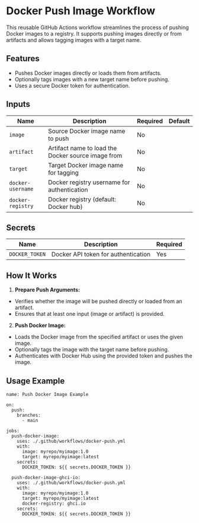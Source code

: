# Docker Push Image Workflow

This reusable GitHub Actions workflow streamlines the process of pushing Docker images to a registry. It supports pushing images directly or from artifacts and allows tagging images with a target name.

## Features

- Pushes Docker images directly or loads them from artifacts.
- Optionally tags images with a new target name before pushing.
- Uses a secure Docker token for authentication.

## Inputs

| Name              | Description                                        | Required | Default |
|-------------------|----------------------------------------------------|----------|---------|
| `image`           | Source Docker image name to push                   | No       |         |
| `artifact`        | Artifact name to load the Docker source image from | No       |         |
| `target`          | Target Docker image name for tagging               | No       |         |
| `docker-username` | Docker registry username for authentication        | No       |         |
| `docker-registry` | Docker registry (default: Docker hub)              | No       |         |

## Secrets

| Name           | Description                         | Required |
|----------------|-------------------------------------|----------|
| `DOCKER_TOKEN` | Docker API token for authentication | Yes      |

## How It Works

1. **Prepare Push Arguments:**
- Verifies whether the image will be pushed directly or loaded from an artifact.
- Ensures that at least one input (image or artifact) is provided.
2. **Push Docker Image:**
- Loads the Docker image from the specified artifact or uses the given image. 
- Optionally tags the image with the target name before pushing. 
- Authenticates with Docker Hub using the provided token and pushes the image.

## Usage Example

```
name: Push Docker Image Example

on:
  push:
    branches:
      - main

jobs:
  push-docker-image:
    uses: ./.github/workflows/docker-push.yml
    with:
      image: myrepo/myimage:1.0
      target: myrepo/myimage:latest
    secrets:
      DOCKER_TOKEN: ${{ secrets.DOCKER_TOKEN }}
      
  push-docker-image-ghci-io:
    uses: ./.github/workflows/docker-push.yml
    with:
      image: myrepo/myimage:1.0
      target: myrepo/myimage:latest
      docker-registry: ghci.io
    secrets:
      DOCKER_TOKEN: ${{ secrets.DOCKER_TOKEN }}
```